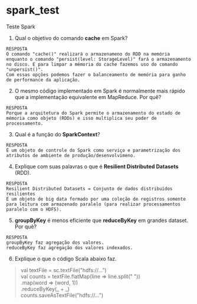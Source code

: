 # spark_test
Teste Spark

1. Qual o objetivo do comando **cache** em Spark?
```
RESPOSTA
O comando "cache()" realizará o armazenameno do RDD na memória enquanto o comando "persist(level: StorageLevel)" fará o armazenamento no disco. E para limpar a mémoria do cache fazemos uso do comando "unpersist()".
Com essas opções podemos fazer o balanceamento de memória para ganho de performance da aplicação.
```
2. O mesmo código implementado em Spark é normalmente mais rápido que a implementação equivalente em
MapReduce. Por quê?
```
RESPOSTA
Porque a arquitetura do Spark permite o armazenamento do estado de mémoria como objeto (RDDs) e isso multiplica seu poder de processamento.
```
3. Qual é a função do **SparkContext**?
```
RESPOSTA
É um objeto de controle do Spark como serviço e parametrização dos atributos de ambiente de produção/desenvolvimeno.
```
4. Explique com suas palavras o que é **Resilient Distributed Datasets** (RDD).
```
RESPOSTA
Resilient Distributed Datasets = Conjunto de dados distribuídos resilientes
É um objeto de big data formado por uma coleção de registros somente para leitura com armazenado paralelo (para realizar processamentos paralelo com o HDFS).
```
5. **groupByKey** é menos eficiente que **reduceByKey** em grandes dataset. Por quê?
```
RESPOSTA
groupByKey faz agregação dos valores.
reduceByKey faz agregação dos valores indexados.
```
6. Explique o que o código Scala abaixo faz.
>val textFile = sc.textFile("hdfs://...")<br>val counts = textFile.flatMap(line => line.split(" "))<br>.map(word => (word, 1))<br>.reduceByKey(_ + _)<br>counts.saveAsTextFile("hdfs://...")
